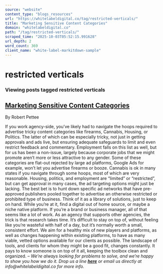 ```yaml
---
source: "website"
content_type: "blogs_resources"
url: "https://whitelabeldigital.co/tag/restricted-verticals/"
title: "Marketing Sensitive Content Categories"
domain: "whitelabeldigital.co"
path: "/tag/restricted-verticals/"
scraped_time: "2025-10-03T05:52:15.991628"
url_depth: 2
word_count: 369
client_name: "white-label-markitdown-sample"
---
```


# restricted verticals

### Viewing posts tagged restricted verticals

## [Marketing Sensitive Content Categories](https://whitelabeldigital.co/marketing-sensitive-content-categories/)

By Robert Pettee

If you work agency-side, you’ve likely had to navigate the hoops required to advertise tricky content categories like firearms, Cannabis, Housing, or Politics. The latter of which can be especially tricky, not just in getting approvals and ads live, but ensuring adequate safeguards to limit and even restrict feedback and commentary. Employment falls on this list as well, but for us has been a non-issue, largely because corporate jobs that we might promote aren’t more or less attractive to any gender. Some of these categories are flat-out rejected by large ad platforms, Google Ads for example, won’t let you advertise firearms or booze. Cannabis is ok in many states if you navigate through some hoops, most of which are very reasonable. Housing, politics, and employment are “limited” or “restricted”, but can get approval in many cases, the ad targeting options might just be lacking. The best bet is to hunt down specific ad networks that have pre-approved publishers pooled together to advertise an otherwise restricted or prohibited type of business. Think of it as a library of solutions, just to keep on hand. While you’re at it, find a digital out of home source, or maybe a niche native platform. If you’re a brand or business manager, all of that seems like a lot of work. As an agency that supports other agencies, the trick is that research takes time. It’s difficult to stay on top of, without feeling like you’re wasteful with half of a day, but it’s normally worth a small, consistent effort. We aim for a healthy mix of new players and platforms, as well as changes happening within existing platforms, to have as many viable, vetted options available for our clients as possible. The landscape of tools, and clients for whom they might be a good fit, changes constantly. It pays to know someone is on top of it all, keeping the toolbox clean and organized. – _We’re always looking for problems to solve, and we’re happy to show you how we do it. Drop us a line [**here**](https://whitelabeldigital.co/contact/) or email us directly at _info@whitelabeldigital.co_ for more info._